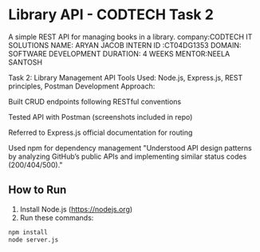 # Library API - CODTECH Task 2

A simple REST API for managing books in a library.
company:CODTECH IT SOLUTIONS 
NAME: ARYAN JACOB 
INTERN ID :CT04DG1353
DOMAIN: SOFTWARE DEVELOPMENT 
DURATION: 4 WEEKS 
MENTOR:NEELA SANTOSH


Task 2: Library Management API
Tools Used: Node.js, Express.js, REST principles, Postman
Development Approach:

Built CRUD endpoints following RESTful conventions

Tested API with Postman (screenshots included in repo)

Referred to Express.js official documentation for routing

Used npm for dependency management
"Understood API design patterns by analyzing GitHub’s public APIs and implementing similar status codes (200/404/500)."

## How to Run
1. Install Node.js (https://nodejs.org)
2. Run these commands:
```bash
npm install
node server.js
